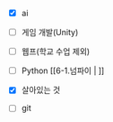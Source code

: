 - [x] ai
- [ ] 게임 개발(Unity)
- [ ] 웹프(학교 수업 제외)
- [ ] Python [[6-1.넘파이 | ]]
- [x] 살아있는 것
- [ ] git 
  